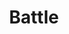 ---
permalink: /technical-reference/battle/index/
layout: default
title: Battle
nav_order: 3
parent: Technical Reference
---